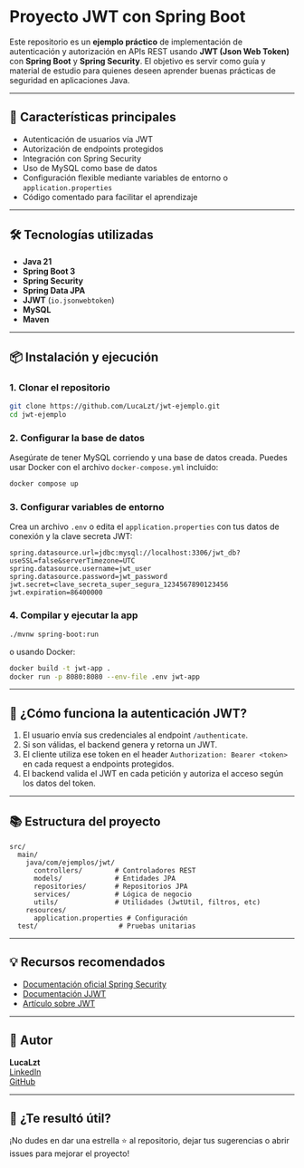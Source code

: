 # Proyecto JWT con Spring Boot

Este repositorio es un **ejemplo práctico** de implementación de autenticación y autorización en APIs REST usando **JWT (Json Web Token)** con **Spring Boot** y **Spring Security**. El objetivo es servir como guía y material de estudio para quienes deseen aprender buenas prácticas de seguridad en aplicaciones Java.

---

## 🚀 Características principales

- Autenticación de usuarios vía JWT
- Autorización de endpoints protegidos
- Integración con Spring Security
- Uso de MySQL como base de datos
- Configuración flexible mediante variables de entorno o `application.properties`
- Código comentado para facilitar el aprendizaje

---

## 🛠️ Tecnologías utilizadas

- **Java 21**
- **Spring Boot 3**
- **Spring Security**
- **Spring Data JPA**
- **JJWT** (`io.jsonwebtoken`)
- **MySQL**
- **Maven**

---

## 📦 Instalación y ejecución

### **1. Clonar el repositorio**

```bash
git clone https://github.com/LucaLzt/jwt-ejemplo.git
cd jwt-ejemplo
```

### **2. Configurar la base de datos**

Asegúrate de tener MySQL corriendo y una base de datos creada. Puedes usar Docker con el archivo `docker-compose.yml` incluido:

```bash
docker compose up
```

### **3. Configurar variables de entorno**

Crea un archivo `.env` o edita el `application.properties` con tus datos de conexión y la clave secreta JWT:

```properties
spring.datasource.url=jdbc:mysql://localhost:3306/jwt_db?useSSL=false&serverTimezone=UTC
spring.datasource.username=jwt_user
spring.datasource.password=jwt_password
jwt.secret=clave_secreta_super_segura_1234567890123456
jwt.expiration=86400000
```

### **4. Compilar y ejecutar la app**

```bash
./mvnw spring-boot:run
```
o usando Docker:

```bash
docker build -t jwt-app .
docker run -p 8080:8080 --env-file .env jwt-app
```

---

## 🔑 ¿Cómo funciona la autenticación JWT?

1. El usuario envía sus credenciales al endpoint `/authenticate`.
2. Si son válidas, el backend genera y retorna un JWT.
3. El cliente utiliza ese token en el header `Authorization: Bearer <token>` en cada request a endpoints protegidos.
4. El backend valida el JWT en cada petición y autoriza el acceso según los datos del token.

---

## 📚 Estructura del proyecto

```
src/
  main/
    java/com/ejemplos/jwt/
      controllers/        # Controladores REST
      models/             # Entidades JPA
      repositories/       # Repositorios JPA
      services/           # Lógica de negocio
      utils/              # Utilidades (JwtUtil, filtros, etc)
    resources/
      application.properties # Configuración
  test/                    # Pruebas unitarias
```

---

## 💡 Recursos recomendados

- [Documentación oficial Spring Security](https://docs.spring.io/spring-security/reference/)
- [Documentación JJWT](https://github.com/jwtk/jjwt)
- [Artículo sobre JWT](https://jwt.io/introduction/)

---

## 📝 Autor

**LucaLzt**  
[LinkedIn](https://www.linkedin.com/in/lucalzt/)  
[GitHub](https://github.com/LucaLzt)

---

## 🖤 ¿Te resultó útil?

¡No dudes en dar una estrella ⭐ al repositorio, dejar tus sugerencias o abrir issues para mejorar el proyecto!
